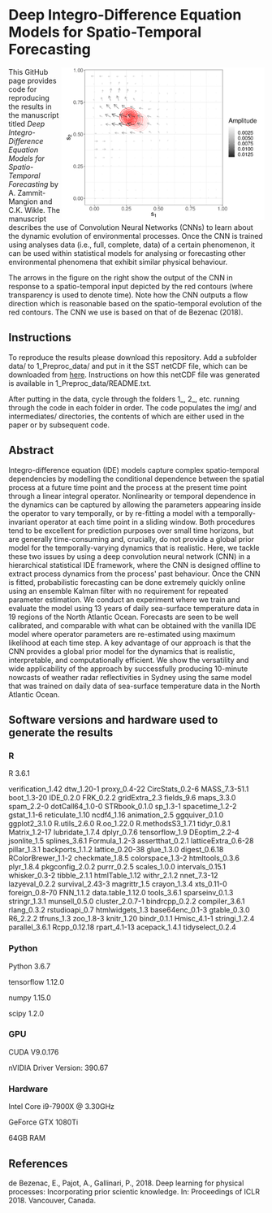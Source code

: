 # Deep Integro-Difference Equation Models for Spatio-Temporal Forecasting

<img align="right" src="https://github.com/andrewzm/deepIDE/blob/master/2_Fit_CNN_IDE/img/BallResults1.png" alt="drawing" width="400"/>


This GitHub page provides code for reproducing the results in the manuscript titled *Deep Integro-Difference Equation Models for Spatio-Temporal Forecasting* by A. Zammit-Mangion and C.K. Wikle. The manuscript describes the use of Convolution Neural Networks (CNNs) to learn about the dynamic evolution of environmental processes. Once the CNN is trained using analyses data (i.e., full, complete, data) of a certain phenomenon, it can be used within statistical models for analysing or forecasting other environmental phenomena that exhibit similar physical behaviour.

The arrows in the figure on the right show the output of the CNN in response to a spatio-temporal input depicted by the red contours (where transparency is used to denote time). Note how the CNN outputs a flow direction which is reasonable based on the spatio-temporal evolution of the red contours. The CNN we use is based on that of de Bezenac (2018).

## Instructions

To reproduce the results please download this repository. Add a subfolder data/ to 1_Preproc_data/ and put in it the SST netCDF file, which can be downloaded from [here](https://hpc.niasra.uow.edu.au/azm/global-analysis-forecast-phy-001-024_1551608429013.nc). Instructions on how this netCDF file was generated is available in 1_Preproc_data/README.txt.

After putting in the data, cycle through the folders 1_, 2_, etc. running through the code in each folder in order. The code populates the img/ and intermediates/ directories, the contents of which are either used in the paper or by subsequent code.


## Abstract

Integro-difference equation (IDE) models capture complex spatio-temporal dependencies by modelling the conditional dependence between the spatial process at a future time point and the process at the present time point through a linear integral operator. Nonlinearity or temporal dependence in the dynamics can be captured by allowing the parameters appearing inside the operator to vary temporally, or by re-fitting a model with a temporally-invariant operator at each time point in a sliding window. Both procedures tend to be excellent for prediction purposes over small time horizons, but are generally time-consuming and, crucially, do not provide a global prior model for the temporally-varying dynamics that is realistic.  Here, we tackle these two issues by using a deep convolution neural network (CNN) in a hierarchical statistical IDE framework, where the CNN is designed offline to extract process dynamics from the process' past behaviour. Once the CNN is fitted, probabilistic forecasting can be done extremely quickly online using an ensemble Kalman filter with no requirement for repeated parameter estimation. We conduct an experiment where we train and evaluate the model using 13 years of daily sea-surface temperature data in 19 regions of the North Atlantic Ocean. Forecasts are seen to be well calibrated, and comparable with what can be obtained with the vanilla IDE model where operator parameters are re-estimated using maximum likelihood at each time step. A key advantage of our approach is that the CNN provides a global prior model for the dynamics that is realistic, interpretable, and computationally efficient. We show the versatility and wide applicability of the approach by successfully producing 10-minute nowcasts of weather radar reflectivities in Sydney using the same model that was trained on daily data of sea-surface temperature data in the North Atlantic Ocean.


## Software versions and hardware used to generate the results

### R

R 3.6.1

verification_1.42 dtw_1.20-1        proxy_0.4-22      CircStats_0.2-6
MASS_7.3-51.1     boot_1.3-20       IDE_0.2.0         FRK_0.2.2
gridExtra_2.3     fields_9.6        maps_3.3.0        spam_2.2-0
dotCall64_1.0-0   STRbook_0.1.0     sp_1.3-1          spacetime_1.2-2
gstat_1.1-6       reticulate_1.10   ncdf4_1.16        animation_2.5
ggquiver_0.1.0    ggplot2_3.1.0     R.utils_2.6.0     R.oo_1.22.0
R.methodsS3_1.7.1 tidyr_0.8.1       Matrix_1.2-17     lubridate_1.7.4
dplyr_0.7.6       tensorflow_1.9
DEoptim_2.2-4       jsonlite_1.5        splines_3.6.1
Formula_1.2-3       assertthat_0.2.1    latticeExtra_0.6-28
pillar_1.3.1        backports_1.1.2     lattice_0.20-38
glue_1.3.0          digest_0.6.18       RColorBrewer_1.1-2
checkmate_1.8.5     colorspace_1.3-2    htmltools_0.3.6
plyr_1.8.4          pkgconfig_2.0.2     purrr_0.2.5
scales_1.0.0        intervals_0.15.1    whisker_0.3-2
tibble_2.1.1        htmlTable_1.12      withr_2.1.2
nnet_7.3-12         lazyeval_0.2.2      survival_2.43-3
magrittr_1.5        crayon_1.3.4        xts_0.11-0
foreign_0.8-70      FNN_1.1.2           data.table_1.12.0
tools_3.6.1         sparseinv_0.1.3     stringr_1.3.1
munsell_0.5.0       cluster_2.0.7-1     bindrcpp_0.2.2
compiler_3.6.1      rlang_0.3.2         rstudioapi_0.7
htmlwidgets_1.3     base64enc_0.1-3     gtable_0.3.0
R6_2.2.2            tfruns_1.3          zoo_1.8-3
knitr_1.20          bindr_0.1.1         Hmisc_4.1-1
stringi_1.2.4       parallel_3.6.1      Rcpp_0.12.18
rpart_4.1-13        acepack_1.4.1       tidyselect_0.2.4

### Python

Python 3.6.7

tensorflow 1.12.0

numpy 1.15.0

scipy 1.2.0

### GPU

CUDA V9.0.176

nVIDIA Driver Version: 390.67

### Hardware

Intel Core i9-7900X @ 3.30GHz

GeForce GTX 1080Ti

64GB RAM


## References

de Bezenac, E., Pajot, A., Gallinari, P., 2018. Deep learning for physical processes: Incorporating
prior scientic knowledge. In: Proceedings of ICLR 2018. Vancouver, Canada.
